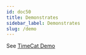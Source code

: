 ```yaml
---
id: doc50
title: Demonstrates
sidebar_label: Demonstrates
slug: /demo
---
```



See [TimeCat Demo](https://timecatjs.com/demo/)
